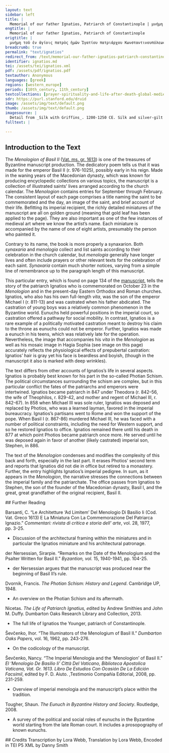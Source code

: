 ```yaml
---
layout: text
sidebar: left
title: |
  Memorial of our father Ignatios, Patriarch of Constantinople | μνήμη τοῦ ἐν ἁγίοις πατρὸς ἡμῶν Ἰγατίου πατριάρχου Κωνσταντινουπόλεως
engtitle: |
  Memorial of our father Ignatios, Patriarch of Constantinople
origtitle: |
  μνήμη τοῦ ἐν ἁγίοις πατρὸς ἡμῶν Ἰγατίου πατριάρχου Κωνσταντινουπόλεως
breadcrumb: true
permalink: "text/ignatios"
redirect_from: /text/memorial-our-father-ignatios-patriarch-constantinople
identifier: ignatios.md
tei: /assets/tei/ignatios.xml
pdf: /assets/pdf/ignatios.pdf
textauthor: Anonymous
languages: [greek]
regions: [western_europe]
periods: [10th_century, 11th_century]
textcollections: [prayer-spirituality-and-life-after-death-global-medieval-perspectives]
sdr: https://purl.stanford.edu/druid 
image: /assets/img/text/default.png
thumb: /assets/img/text/default.png
imagesource: |
  Detail from _Silk with Griffins_. 1200-1250 CE. Silk and silver-gilt metal on parchment over cotton. Central Asia, Sicily, or North Africa. 69 1/4 x 38 1/4 in. (175.9 x 97.2 cm). The Cloisters Collection, 1984, at the Metropolitan Museum of Art, New York. Object Number 1984.344. [https://www.metmuseum.org/art/collection/search/466119](https://www.metmuseum.org/art/collection/search/466119). [Public Domain]
fulltext: |
  
--- 
```

## Introduction to the Text 
<p>The <i>Menologion of Basil II </i>(<a href="https://digi.vatlib.it/view/MSS_Vat.gr.1613">Vat. ms. gr. 1613</a>) is one of the treasures of Byzantine manuscript production. The dedicatory poem tells us that it was made for the emperor Basil II (r. 976-1025), possibly early in his reign. Made in the waning years of the Macedonian dynasty, which was known for producing encyclopedic collections on various topics, the manuscript is a collection of illustrated saints’ lives arranged according to the church calendar. The <i>Menologion </i>contains entries for September through February. The consistent layout of each page comprises a title naming the saint to be commemorated and the day, an image of the saint, and brief account of their life. Befitting its imperial recipient, the richly detailed miniatures of the manuscript are all on golden ground (meaning that gold leaf has been applied to the page). They are also important as one of the few instances of medieval art where we know the artist’s name. Each miniature is accompanied by the name of one of eight artists, presumably the person who painted it.</p> <p>Contrary to its name, the book is more properly a synaxarion. Both <i>synaxaria</i> and <i>menologia</i> collect and list saints according to their celebration in the church calendar, but <i>menologia </i>generally have longer lives and often include prayers or other relevant texts for the celebration of each saint. <i>Synaxaria</i> contain much shorter notices, varying from a simple line of remembrance up to the paragraph length of this manuscript.</p> <p>This particular entry, which is found on page 134 of the <a href="https://digi.vatlib.it/view/MSS_Vat.gr.1613">manuscript</a>, tells the story of the patriarch Ignatios who is commemorated on October 23 in the <i>Menologion</i> and in the present-day Eastern Orthodox and Roman churches. Ignatios, who also has his own full-length <i>vita</i>, was the son of the emperor Michael I (r. 811-13) and was castrated when his father abdicated. The castration of young boys was a relatively common phenomenon in the Byzantine world. Eunuchs held powerful positions in the imperial court, so castration offered a pathway for social mobility. In contrast, Ignatios is a rare example of a politically motivated castration meant to destroy his claim to the throne as eunuchs could not be emperor. Further, Ignatios was made a eunuch in his teens, which was relatively late for the operation. Nevertheless, the image that accompanies his <i>vita</i> in the <i>Menologion </i>as well as his mosaic image in Hagia Sophia (see image on this page) accurately reflects the physiological effects of prepubertal castration: Ignatios’ hair is gray yet his face is beardless and boyish, (though in the manuscript it also is marked with deep wrinkles).</p> <p>The text differs from other accounts of Ignatios’s life in several aspects. Ignatios is probably best known for his part in the so-called Photian Schism. The political circumstances surrounding the schism are complex, but in this particular conflict the fates of the patriarchs and emperors were intertwined. Ignatios became patriarch in 847 under Theodora (r. 842–56, the wife of Theophilos, r. 829-42, and mother and regent of Michael III, r. 842-67). In 858 when Michael III was sole ruler, Ignatios was deposed and replaced by Photios, who was a learned layman, favored in the imperial bureaucracy. Ignatios’s partisans went to Rome and won the support of the pope. When Basil I (r. 867-86) murdered Michael III, he was faced with a number of political constraints, including the need for Western support, and so he restored Ignatios to office. Ignatios remained there until his death in 877 at which point Photios became patriarch once more. He served until he was deposed again in favor of another (likely castrated) imperial son, Stephen, in 886.</p> <p>The text of the <i>Menologion</i> condenses and modifies the complexity of this back and forth, especially in the last part. It erases Photios’ second term and reports that Ignatios did not die in office but retired to a monastery. Further, the entry highlights Ignatios’s imperial pedigree. In sum, as it appears in the <i>Menologion</i>, the narrative stresses the connections between the imperial family and the patriarchate. The office passes from Ignatios to Stephen, the son of the founder of the Macedonian dynasty, Basil I, and the great, great grandfather of the original recipient, Basil II.</p>
## Further Reading 
<p>Barsanti, C. “Le Architetture ‘Ad Limitem’ Del Menologio Di Basilio Ii (Cod. Vat. Greco 1613) E La Miniatura Con La Commemorazione Del Patriarca Ignazio.” <i>Commentari: rivista di critica e storia dell' arte</i>, vol. 28, 1977, pp. 3-25.</p> <ul> <li>Discussion of the architectural framing within the miniatures and in particular the Ignatios miniature and his architectural patronage.</li> </ul> <p>der Nersessian, Sirarpie. “Remarks on the Date of the Menologium and the Psalter Written for Basil II.” <i>Byzantion, vol. </i>15, 1940-1941, pp. 104-25.</p> <ul> <li>der Nersessian argues that the manuscript was produced near the beginning of Basil II’s rule.</li> </ul> <p>Dvornik, Francis. <i>The Photian Schism: History and Legend</i>. Cambridge UP, 1948.</p> <ul> <li>An overview on the Photian Schism and its aftermath.</li> </ul> <p>Nicetas. <i>The Life of Patriarch Ignatius, e</i>dited by Andrew Smithies and John M. Duffy. Dumbarton Oaks Research Library and Collection, 2013.</p> <ul> <li>The full life of Ignatios the Younger, patriarch of Constantinople.</li> </ul> <p>Ševčenko, Ihor. “The Illuminators of the Menologium of Basil II.” <i>Dumbarton Oaks Papers</i>, vol. 16, 1962, pp. 243-276.</p> <ul> <li>On the codicology of the manuscript.</li> </ul> <p>Ševčenko, Nancy. “The Imperial Menologia and the ‘Menologion’ of Basil II.” <i>El ‘Menologio De Basilio Ii’ Città Del Vaticano, Biblioteca Apostolica Vaticana, Vat. Gr. 1613. Libro De Estudios Con Ocasión De La Edición Facsímil</i>, edited by F. D. Aiuto. ,Testimonio Compañía Editorial, 2008, pp. 231-259.</p> <ul> <li>Overview of imperial menologia and the manuscript’s place within the tradition.</li> </ul> <p>Tougher, Shaun. <i>The Eunuch in Byzantine History and Society</i>. Routledge, 2008.</p> <ul> <li>A survey of the political and social roles of eunuchs in the Byzantine world starting from the late Roman court. It includes a prosopography of known eunuchs.</li> </ul>
## Credits
Transcription by Lora Webb, Translation by Lora Webb, Encoded in TEI P5 XML by Danny Smith

